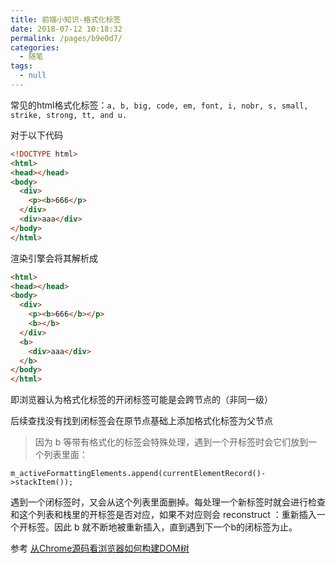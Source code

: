 ```yaml
---
title: 前端小知识-格式化标签
date: 2018-07-12 10:18:32
permalink: /pages/b9e0d7/
categories: 
  - 随笔
tags: 
  - null
---
```



常见的html格式化标签：`a, b, big, code, em, font, i, nobr, s, small, strike, strong, tt, and u.`

<!--more-->

对于以下代码
```html
<!DOCTYPE html>
<html>
<head></head>
<body>
  <div>
    <p><b>666</p>
  </div>
  <div>aaa</div>
</body>
</html>
```

渲染引擎会将其解析成
```html
<html>
<head></head>
<body>
  <div>
    <p><b>666</b></p>
    <b></b>
  </div>
  <b>
    <div>aaa</div>
  </b>
</body>
</html>
```

即浏览器认为格式化标签的开闭标签可能是会跨节点的（非同一级）

后续查找没有找到闭标签会在原节点基础上添加格式化标签为父节点

> 因为 b 等带有格式化的标签会特殊处理，遇到一个开标签时会它们放到一个列表里面：
```
m_activeFormattingElements.append(currentElementRecord()->stackItem());
```

遇到一个闭标签时，又会从这个列表里面删掉。每处理一个新标签时就会进行检查和这个列表和栈里的开标签是否对应，如果不对应则会 reconstruct ：重新插入一个开标签。因此 b 就不断地被重新插入，直到遇到下一个b的闭标签为止。

参考 <a href="https://zhuanlan.zhihu.com/p/24911872">从Chrome源码看浏览器如何构建DOM树</a>